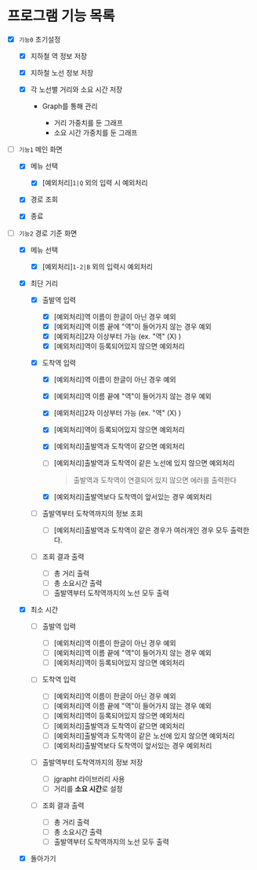 # 프로그램 기능 목록

- [x] `기능0` 초기설정

    - [x] 지하철 역 정보 저장
    - [x] 지하철 노선 정보 저장
    - [x] 각 노선별 거리와 소요 시간 저장
    
        - Graph를 통해 관리
            
            - 거리 가중치를 둔 그래프
            - 소요 시간 가중치를 둔 그래프
    
- [ ] `기능1` 메인 화면

    - [x] 메뉴 선택
      
        - [x] [예외처리]`1|Q` 외의 입력 시 예외처리
      
    - [x] 경로 조회
    - [x] 종료
    
- [ ] `기능2` 경로 기준 화면
 
    - [x] 메뉴 선택

        - [x] [예외처리]`1-2|B` 외의 입력시 예외처리      

    - [x] 최단 거리
    
        - [x] 출발역 입력

            - [x] [예외처리]역 이름이 한글이 아닌 경우 예외
            - [x] [예외처리]역 이름 끝에 "역"이 들어가지 않는 경우 예외
            - [x] [예외처리]2자 이상부터 가능 (ex. "역" (X) )
            - [x] [예외처리]역이 등록되어있지 않으면 예외처리

        - [x] 도착역 입력

            - [x] [예외처리]역 이름이 한글이 아닌 경우 예외
            - [x] [예외처리]역 이름 끝에 "역"이 들어가지 않는 경우 예외
            - [x] [예외처리]2자 이상부터 가능 (ex. "역" (X) )
            - [x] [예외처리]역이 등록되어있지 않으면 예외처리
            - [x] [예외처리]출발역과 도착역이 같으면 예외처리
            - [ ] [예외처리]출발역과 도착역이 같은 노선에 있지 않으면 예외처리

                > 출발역과 도착역이 연결되어 있지 않으면 에러를 출력한다              

            - [x] [예외처리]출발역보다 도착역이 앞서있는 경우 예외처리
    
        - [ ] 출발역부터 도착역까지의 정보 조회
    
            - [ ] [예외처리]출발역과 도착역이 같은 경우가 여러개인 경우 모두 출력한다.

        - [ ] 조회 결과 출력
    
            - [ ] 총 거리 출력
            - [ ] 총 소요시간 출력
            - [ ] 출발역부터 도착역까지의 노선 모두 출력
      
    - [x] 최소 시간

        - [ ] 출발역 입력

            - [ ] [예외처리]역 이름이 한글이 아닌 경우 예외
            - [ ] [예외처리]역 이름 끝에 "역"이 들어가지 않는 경우 예외
            - [ ] [예외처리]역이 등록되어있지 않으면 예외처리

        - [ ] 도착역 입력

            - [ ] [예외처리]역 이름이 한글이 아닌 경우 예외
            - [ ] [예외처리]역 이름 끝에 "역"이 들어가지 않는 경우 예외
            - [ ] [예외처리]역이 등록되어있지 않으면 예외처리
            - [ ] [예외처리]출발역과 도착역이 같으면 예외처리
            - [ ] [예외처리]출발역과 도착역이 같은 노선에 있지 않으면 예외처리
            - [ ] [예외처리]출발역보다 도착역이 앞서있는 경우 예외처리

        - [ ] 출발역부터 도착역까지의 정보 저장

            - [ ] jgrapht 라이브러리 사용
            - [ ] 거리를 **소요 시간**로 설정

        - [ ] 조회 결과 출력

            - [ ] 총 거리 출력
            - [ ] 총 소요시간 출력
            - [ ] 출발역부터 도착역까지의 노선 모두 출력

    - [x] 돌아가기
